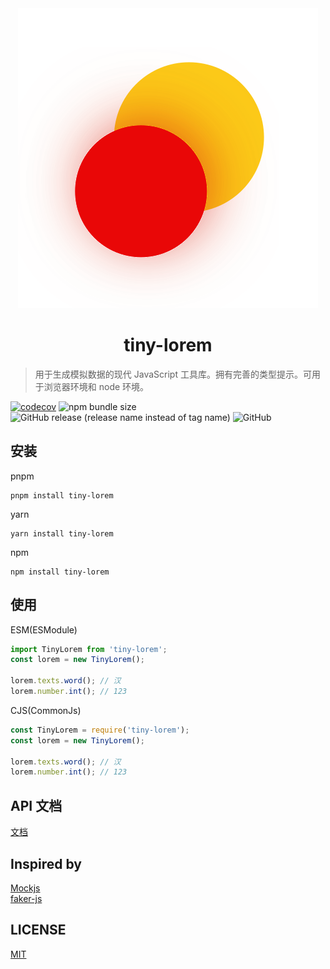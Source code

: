 <div align="center">
  <img src="./docs/public/logo.svg" alt="logo" />
  <h1>tiny-lorem</h1>
</div>

> 用于生成模拟数据的现代 JavaScript 工具库。拥有完善的类型提示。可用于浏览器环境和 node 环境。

[![codecov](https://codecov.io/gh/cirolee/tiny-lorem/branch/main/graph/badge.svg)](https://codecov.io/gh/cirolee/tiny-lorem/branch/main) ![npm bundle size](https://img.shields.io/bundlephobia/min/tiny-lorem) ![GitHub release (release name instead of tag name)](https://img.shields.io/github/v/release/cirolee/tiny-lorem) ![GitHub](https://img.shields.io/github/license/cirolee/tiny-lorem)

## 安装

pnpm

```shell
pnpm install tiny-lorem
```

yarn

```shell
yarn install tiny-lorem
```

npm

```shell
npm install tiny-lorem
```

## 使用

ESM(ESModule)

```ts
import TinyLorem from 'tiny-lorem';
const lorem = new TinyLorem();

lorem.texts.word(); // 汉
lorem.number.int(); // 123
```

CJS(CommonJs)

```ts
const TinyLorem = require('tiny-lorem');
const lorem = new TinyLorem();

lorem.texts.word(); // 汉
lorem.number.int(); // 123
```

## API 文档

[文档](https://ciro.club/tiny-lorem)

## Inspired by

[Mockjs](https://github.com/nuysoft/Mock)  
[faker-js](https://github.com/faker-js/faker)

## LICENSE

[MIT](LICENSE)
